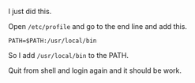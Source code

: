 I just did this.

Open `/etc/profile` and go to the end line and add this.

```
PATH=$PATH:/usr/local/bin
```
So I add `/usr/local/bin` to the PATH.

Quit from shell and login again and it should be work.
